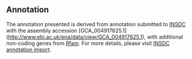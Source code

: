 
Annotation
----------

The annotation presented is derived from annotation submitted to
[INSDC](http://www.insdc.org) with the assembly accession [GCA\_004917625.1]
(http://www.ebi.ac.uk/ena/data/view/GCA_004917625.1),
with additional non-coding genes from
[Rfam](http://rfam.xfam.org/). For more details, please visit [INSDC
annotation import](http://ensemblgenomes.org/info/data/insdc_annotation).

